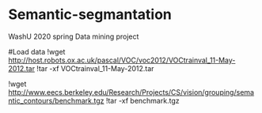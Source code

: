 # Semantic-segmantation

WashU 2020 spring
Data mining project



#Load data
!wget http://host.robots.ox.ac.uk/pascal/VOC/voc2012/VOCtrainval_11-May-2012.tar
!tar -xf VOCtrainval_11-May-2012.tar

!wget http://www.eecs.berkeley.edu/Research/Projects/CS/vision/grouping/semantic_contours/benchmark.tgz
!tar -xf benchmark.tgz
